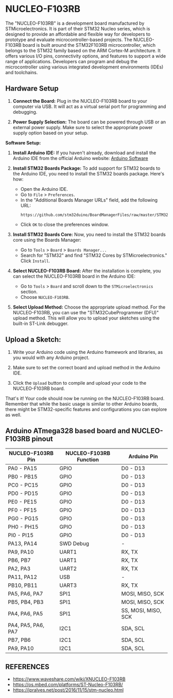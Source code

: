 # NUCLEO-F103RB

The "NUCLEO-F103RB" is a development board manufactured by STMicroelectronics. It is part of their STM32 Nucleo series, which is designed to provide an affordable and flexible way for developers to prototype and evaluate microcontroller-based projects. The NUCLEO-F103RB board is built around the STM32F103RB microcontroller, which belongs to the STM32 family based on the ARM Cortex-M architecture. It offers various I/O pins, connectivity options, and features to support a wide range of applications. Developers can program and debug the microcontroller using various integrated development environments (IDEs) and toolchains.



## Hardware Setup

1. __Connect the Board:__ Plug in the NUCLEO-F103RB board to your computer via USB. It will act as a virtual serial port for programming and debugging.

2. __Power Supply Selection:__ The board can be powered through USB or an external power supply. Make sure to select the appropriate power supply option based on your setup.

__Software Setup:__

1. __Install Arduino IDE:__
   If you haven't already, download and install the Arduino IDE from the official Arduino website: [Arduino Software](https://www.arduino.cc/en/software)

2. __Install STM32 Boards Package:__
   To add support for STM32 boards to the Arduino IDE, you need to install the STM32 boards package. Here's how:
   
   - Open the Arduino IDE.
   - Go to `File` > `Preferences`.
   - In the "Additional Boards Manager URLs" field, add the following URL:
     ```
     https://github.com/stm32duino/BoardManagerFiles/raw/master/STM32/package_stm_index.json
     ```
   - Click `OK` to close the preferences window.

3. __Install STM32 Boards Core:__
   Now, you need to install the STM32 boards core using the Boards Manager:
   
   - Go to `Tools` > `Board` > `Boards Manager...`
   - Search for "STM32" and find "STM32 Cores by STMicroelectronics." Click `Install`.

4. __Select NUCLEO-F103RB Board:__
   After the installation is complete, you can select the NUCLEO-F103RB board in the Arduino IDE:
   
   - Go to `Tools` > `Board` and scroll down to the `STMicroelectronics` section.
   - Choose `NUCLEO-F103RB`.

5. __Select Upload Method:__
   Choose the appropriate upload method. For the NUCLEO-F103RB, you can use the "STM32CubeProgrammer (DFU)" upload method. This will allow you to upload your sketches using the built-in ST-Link debugger.

## Upload a Sketch:

1. Write your Arduino code using the Arduino framework and libraries, as you would with any Arduino project.

2. Make sure to set the correct board and upload method in the Arduino IDE.

3. Click the `Upload` button to compile and upload your code to the NUCLEO-F103RB board.

That's it! Your code should now be running on the NUCLEO-F103RB board. Remember that while the basic usage is similar to other Arduino boards, there might be STM32-specific features and configurations you can explore as well.


## Arduino ATmega328 based board and NUCLEO-F103RB pinout  


| NUCLEO-F103RB Pin | NUCLEO-F103RB Function | Arduino Pin |
|-------------------|-----------------------|-------------|
| PA0 - PA15        | GPIO                  | D0 - D13    |
| PB0 - PB15        | GPIO                  | D0 - D13    |
| PC0 - PC15        | GPIO                  | D0 - D13    |
| PD0 - PD15        | GPIO                  | D0 - D13    |
| PE0 - PE15        | GPIO                  | D0 - D13    |
| PF0 - PF15        | GPIO                  | D0 - D13    |
| PG0 - PG15        | GPIO                  | D0 - D13    |
| PH0 - PH15        | GPIO                  | D0 - D13    |
| PI0 - PI15        | GPIO                  | D0 - D13    |
| PA13, PA14        | SWD Debug             | -           |
| PA9, PA10         | UART1                 | RX, TX      |
| PB6, PB7          | UART1                 | RX, TX      |
| PA2, PA3          | UART2                 | RX, TX      |
| PA11, PA12        | USB                   | -           |
| PB10, PB11        | UART3                 | RX, TX      |
| PA5, PA6, PA7     | SPI1                  | MOSI, MISO, SCK |
| PB5, PB4, PB3     | SPI1                  | MOSI, MISO, SCK |
| PA4, PA6, PA5     | SPI1                  | SS, MOSI, MISO, SCK |
| PA4, PA5, PA6, PA7 | I2C1                  | SDA, SCL    |
| PB7, PB6          | I2C1                  | SDA, SCL    |
| PA9, PA10         | I2C1                  | SDA, SCL    |



## REFERENCES

* https://www.waveshare.com/wiki/XNUCLEO-F103RB
* https://os.mbed.com/platforms/ST-Nucleo-F103RB/
* https://jpralves.net/post/2016/11/15/stm-nucleo.html
